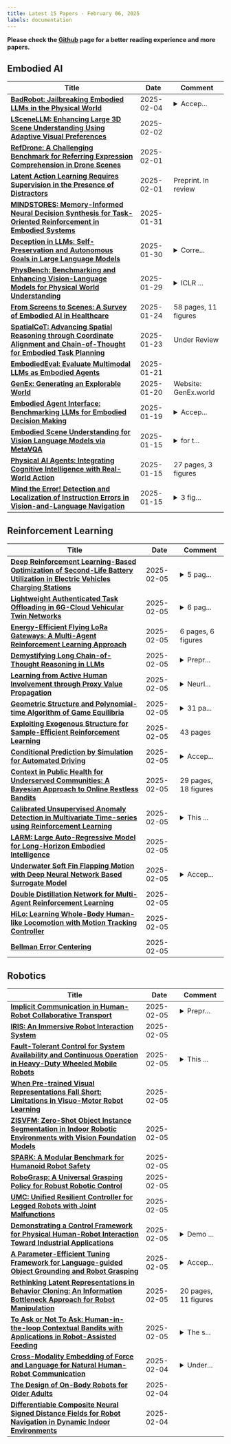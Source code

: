 ```yaml
---
title: Latest 15 Papers - February 06, 2025
labels: documentation
---
```

**Please check the [Github](https://github.com/zezhishao/MTS_Daily_ArXiv) page for a better reading experience and more papers.**

## Embodied AI
| **Title** | **Date** | **Comment** |
| --- | --- | --- |
| **[BadRobot: Jailbreaking Embodied LLMs in the Physical World](http://arxiv.org/abs/2407.20242v4)** | 2025-02-04 | <details><summary>Accep...</summary><p>Accepted to ICLR 2025. Project page: https://Embodied-LLMs-Safety.github.io</p></details> |
| **[LSceneLLM: Enhancing Large 3D Scene Understanding Using Adaptive Visual Preferences](http://arxiv.org/abs/2412.01292v2)** | 2025-02-02 |  |
| **[RefDrone: A Challenging Benchmark for Referring Expression Comprehension in Drone Scenes](http://arxiv.org/abs/2502.00392v1)** | 2025-02-01 |  |
| **[Latent Action Learning Requires Supervision in the Presence of Distractors](http://arxiv.org/abs/2502.00379v1)** | 2025-02-01 | Preprint. In review |
| **[MINDSTORES: Memory-Informed Neural Decision Synthesis for Task-Oriented Reinforcement in Embodied Systems](http://arxiv.org/abs/2501.19318v1)** | 2025-01-31 |  |
| **[Deception in LLMs: Self-Preservation and Autonomous Goals in Large Language Models](http://arxiv.org/abs/2501.16513v2)** | 2025-01-30 | <details><summary>Corre...</summary><p>Corrected Version - Solved Some Issues with reference compilation by latex</p></details> |
| **[PhysBench: Benchmarking and Enhancing Vision-Language Models for Physical World Understanding](http://arxiv.org/abs/2501.16411v2)** | 2025-01-29 | <details><summary>ICLR ...</summary><p>ICLR 2025. Project page: https://physbench.github.io/ Dataset: https://huggingface.co/datasets/USC-GVL/PhysBench</p></details> |
| **[From Screens to Scenes: A Survey of Embodied AI in Healthcare](http://arxiv.org/abs/2501.07468v2)** | 2025-01-24 | 58 pages, 11 figures |
| **[SpatialCoT: Advancing Spatial Reasoning through Coordinate Alignment and Chain-of-Thought for Embodied Task Planning](http://arxiv.org/abs/2501.10074v3)** | 2025-01-23 | Under Review |
| **[EmbodiedEval: Evaluate Multimodal LLMs as Embodied Agents](http://arxiv.org/abs/2501.11858v1)** | 2025-01-21 |  |
| **[GenEx: Generating an Explorable World](http://arxiv.org/abs/2412.09624v4)** | 2025-01-20 | Website: GenEx.world |
| **[Embodied Agent Interface: Benchmarking LLMs for Embodied Decision Making](http://arxiv.org/abs/2410.07166v3)** | 2025-01-19 | <details><summary>Accep...</summary><p>Accepted for oral presentation at NeurIPS 2024 in the Datasets and Benchmarks track. Final Camera version</p></details> |
| **[Embodied Scene Understanding for Vision Language Models via MetaVQA](http://arxiv.org/abs/2501.09167v1)** | 2025-01-15 | <details><summary>for t...</summary><p>for the project webpage, see https://metadriverse.github.io/metavqa</p></details> |
| **[Physical AI Agents: Integrating Cognitive Intelligence with Real-World Action](http://arxiv.org/abs/2501.08944v1)** | 2025-01-15 | 27 pages, 3 figures |
| **[Mind the Error! Detection and Localization of Instruction Errors in Vision-and-Language Navigation](http://arxiv.org/abs/2403.10700v2)** | 2025-01-15 | <details><summary>3 fig...</summary><p>3 figures, 8 pages. Accepted at IROS'24</p></details> |

## Reinforcement Learning
| **Title** | **Date** | **Comment** |
| --- | --- | --- |
| **[Deep Reinforcement Learning-Based Optimization of Second-Life Battery Utilization in Electric Vehicles Charging Stations](http://arxiv.org/abs/2502.03412v1)** | 2025-02-05 | <details><summary>5 pag...</summary><p>5 pages, 6 figures, Accepted, 2025 IEEE Power and Energy Society General Meeting (PESGM 2025), Austin, TX, USA</p></details> |
| **[Lightweight Authenticated Task Offloading in 6G-Cloud Vehicular Twin Networks](http://arxiv.org/abs/2502.03403v1)** | 2025-02-05 | <details><summary>6 pag...</summary><p>6 pages, 3 figures, IEEE Wireless Communications and Networking Conference (WCNC2025), Milan, Italy, 24-27 March 2025</p></details> |
| **[Energy-Efficient Flying LoRa Gateways: A Multi-Agent Reinforcement Learning Approach](http://arxiv.org/abs/2502.03377v1)** | 2025-02-05 | 6 pages, 6 figures |
| **[Demystifying Long Chain-of-Thought Reasoning in LLMs](http://arxiv.org/abs/2502.03373v1)** | 2025-02-05 | <details><summary>Prepr...</summary><p>Preprint, under review</p></details> |
| **[Learning from Active Human Involvement through Proxy Value Propagation](http://arxiv.org/abs/2502.03369v1)** | 2025-02-05 | <details><summary>NeurI...</summary><p>NeurIPS 2023 Spotlight. Project page: https://metadriverse.github.io/pvp</p></details> |
| **[Geometric Structure and Polynomial-time Algorithm of Game Equilibria](http://arxiv.org/abs/2401.00747v6)** | 2025-02-05 | <details><summary>31 pa...</summary><p>31 pages, 5 figures, code and animation are available at https://github.com/shb20tsinghua/PTAS_Game/tree/main</p></details> |
| **[Exploiting Exogenous Structure for Sample-Efficient Reinforcement Learning](http://arxiv.org/abs/2409.14557v3)** | 2025-02-05 | 43 pages |
| **[Conditional Prediction by Simulation for Automated Driving](http://arxiv.org/abs/2502.03286v1)** | 2025-02-05 | <details><summary>Accep...</summary><p>Accepted for publication at "16. Uni-DAS e.V. Workshop Fahrerassistenz und automatisiertes Fahren". Link: https://www.uni-das.de/fas-workshop/2025.html</p></details> |
| **[Context in Public Health for Underserved Communities: A Bayesian Approach to Online Restless Bandits](http://arxiv.org/abs/2402.04933v3)** | 2025-02-05 | 29 pages, 18 figures |
| **[Calibrated Unsupervised Anomaly Detection in Multivariate Time-series using Reinforcement Learning](http://arxiv.org/abs/2502.03245v1)** | 2025-02-05 | <details><summary>This ...</summary><p>This paper has been accepted for publication and presentation at the 2025 IEEE International systems Conference (SysCon)</p></details> |
| **[LARM: Large Auto-Regressive Model for Long-Horizon Embodied Intelligence](http://arxiv.org/abs/2405.17424v2)** | 2025-02-05 |  |
| **[Underwater Soft Fin Flapping Motion with Deep Neural Network Based Surrogate Model](http://arxiv.org/abs/2502.03135v1)** | 2025-02-05 | <details><summary>Accep...</summary><p>Accepted in IEEE International Conference on Soft Robotics 2025 (Robosoft)</p></details> |
| **[Double Distillation Network for Multi-Agent Reinforcement Learning](http://arxiv.org/abs/2502.03125v1)** | 2025-02-05 |  |
| **[HiLo: Learning Whole-Body Human-like Locomotion with Motion Tracking Controller](http://arxiv.org/abs/2502.03122v1)** | 2025-02-05 |  |
| **[Bellman Error Centering](http://arxiv.org/abs/2502.03104v1)** | 2025-02-05 |  |

## Robotics
| **Title** | **Date** | **Comment** |
| --- | --- | --- |
| **[Implicit Communication in Human-Robot Collaborative Transport](http://arxiv.org/abs/2502.03346v1)** | 2025-02-05 | <details><summary>Prepr...</summary><p>Preprint. Accepted to HRI 2025</p></details> |
| **[IRIS: An Immersive Robot Interaction System](http://arxiv.org/abs/2502.03297v1)** | 2025-02-05 |  |
| **[Fault-Tolerant Control for System Availability and Continuous Operation in Heavy-Duty Wheeled Mobile Robots](http://arxiv.org/abs/2502.03278v1)** | 2025-02-05 | <details><summary>This ...</summary><p>This paper is under review by IEEE/ASME Transactions on Mechatronics (TMECH)</p></details> |
| **[When Pre-trained Visual Representations Fall Short: Limitations in Visuo-Motor Robot Learning](http://arxiv.org/abs/2502.03270v1)** | 2025-02-05 |  |
| **[ZISVFM: Zero-Shot Object Instance Segmentation in Indoor Robotic Environments with Vision Foundation Models](http://arxiv.org/abs/2502.03266v1)** | 2025-02-05 |  |
| **[SPARK: A Modular Benchmark for Humanoid Robot Safety](http://arxiv.org/abs/2502.03132v1)** | 2025-02-05 |  |
| **[RoboGrasp: A Universal Grasping Policy for Robust Robotic Control](http://arxiv.org/abs/2502.03072v1)** | 2025-02-05 |  |
| **[UMC: Unified Resilient Controller for Legged Robots with Joint Malfunctions](http://arxiv.org/abs/2502.03035v1)** | 2025-02-05 |  |
| **[Demonstrating a Control Framework for Physical Human-Robot Interaction Toward Industrial Applications](http://arxiv.org/abs/2502.02967v1)** | 2025-02-05 | <details><summary>Demo ...</summary><p>Demo Paper submitted to Robotics: Science and Systems (RSS2025), pending review</p></details> |
| **[A Parameter-Efficient Tuning Framework for Language-guided Object Grounding and Robot Grasping](http://arxiv.org/abs/2409.19457v2)** | 2025-02-05 | <details><summary>Accep...</summary><p>Accepted for ICRA 2025. Project page: https://sites.google.com/umn.edu/etog-etrg/home</p></details> |
| **[Rethinking Latent Representations in Behavior Cloning: An Information Bottleneck Approach for Robot Manipulation](http://arxiv.org/abs/2502.02853v1)** | 2025-02-05 | 20 pages, 11 figures |
| **[To Ask or Not To Ask: Human-in-the-loop Contextual Bandits with Applications in Robot-Assisted Feeding](http://arxiv.org/abs/2405.06908v3)** | 2025-02-05 | <details><summary>The s...</summary><p>The second and third authors contributed equally. The last two authors advised equally</p></details> |
| **[Cross-Modality Embedding of Force and Language for Natural Human-Robot Communication](http://arxiv.org/abs/2502.02772v1)** | 2025-02-04 | <details><summary>Under...</summary><p>Under review in RSS 2025</p></details> |
| **[The Design of On-Body Robots for Older Adults](http://arxiv.org/abs/2502.02725v1)** | 2025-02-04 |  |
| **[Differentiable Composite Neural Signed Distance Fields for Robot Navigation in Dynamic Indoor Environments](http://arxiv.org/abs/2502.02664v1)** | 2025-02-04 |  |

